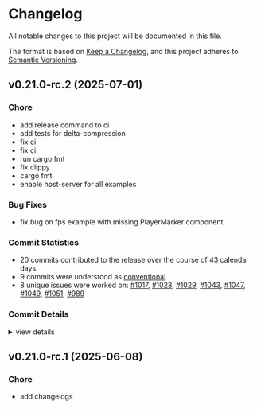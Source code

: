 # Changelog

All notable changes to this project will be documented in this file.

The format is based on [Keep a Changelog](https://keepachangelog.com/en/1.0.0/),
and this project adheres to [Semantic Versioning](https://semver.org/spec/v2.0.0.html).

## v0.21.0-rc.2 (2025-07-01)

<csr-id-cedab052a0f47cf91b15267b8d83eb87524a8f4d/>
<csr-id-72ecbb9604bbb7add8e911cf9d72f21fd00eed6c/>
<csr-id-f9bc3e3d8322d252d80363f716d5e78782520cff/>
<csr-id-b9c22da58aac0aed5d99feb2d3e773582fcf27e4/>
<csr-id-4ae9ac16922d9c160bfb01733a28749a78bfcb3a/>
<csr-id-249b40f358977f6f85e269967d3912bfb4080f73/>
<csr-id-f55c117c1627368978d26c788efbcb2ddda1da01/>
<csr-id-bc7cf371f822ff7a2667c329b6f77e5a694a93d4/>

### Chore

 - <csr-id-cedab052a0f47cf91b15267b8d83eb87524a8f4d/> add release command to ci
 - <csr-id-72ecbb9604bbb7add8e911cf9d72f21fd00eed6c/> add tests for delta-compression
 - <csr-id-f9bc3e3d8322d252d80363f716d5e78782520cff/> fix ci
 - <csr-id-b9c22da58aac0aed5d99feb2d3e773582fcf27e4/> fix ci
 - <csr-id-4ae9ac16922d9c160bfb01733a28749a78bfcb3a/> run cargo fmt
 - <csr-id-249b40f358977f6f85e269967d3912bfb4080f73/> fix clippy
 - <csr-id-f55c117c1627368978d26c788efbcb2ddda1da01/> cargo fmt
 - <csr-id-bc7cf371f822ff7a2667c329b6f77e5a694a93d4/> enable host-server for all examples

### Bug Fixes

 - <csr-id-e85935036975bb7bda4f2d77fb00df66084cc513/> fix bug on fps example with missing PlayerMarker component

### Commit Statistics

<csr-read-only-do-not-edit/>

 - 20 commits contributed to the release over the course of 43 calendar days.
 - 9 commits were understood as [conventional](https://www.conventionalcommits.org).
 - 8 unique issues were worked on: [#1017](https://github.com/cBournhonesque/lightyear/issues/1017), [#1023](https://github.com/cBournhonesque/lightyear/issues/1023), [#1029](https://github.com/cBournhonesque/lightyear/issues/1029), [#1043](https://github.com/cBournhonesque/lightyear/issues/1043), [#1047](https://github.com/cBournhonesque/lightyear/issues/1047), [#1049](https://github.com/cBournhonesque/lightyear/issues/1049), [#1051](https://github.com/cBournhonesque/lightyear/issues/1051), [#989](https://github.com/cBournhonesque/lightyear/issues/989)

### Commit Details

<csr-read-only-do-not-edit/>

<details><summary>view details</summary>

 * **[#1017](https://github.com/cBournhonesque/lightyear/issues/1017)**
    - Release 0.21 rc1 ([`dc0e61e`](https://github.com/cBournhonesque/lightyear/commit/dc0e61e06fe68309ed8cbfdcdfead633ad567537))
 * **[#1023](https://github.com/cBournhonesque/lightyear/issues/1023)**
    - Add HostServer ([`5b6af7e`](https://github.com/cBournhonesque/lightyear/commit/5b6af7edd3b41c05333d14dde258ea5e89c07c2d))
 * **[#1029](https://github.com/cBournhonesque/lightyear/issues/1029)**
    - Enable host-server for all examples ([`bc7cf37`](https://github.com/cBournhonesque/lightyear/commit/bc7cf371f822ff7a2667c329b6f77e5a694a93d4))
 * **[#1043](https://github.com/cBournhonesque/lightyear/issues/1043)**
    - Make workspace crates depend on individual bevy crates ([`5dc3dc3`](https://github.com/cBournhonesque/lightyear/commit/5dc3dc3e17a8b821c35162b904b73eea0e1c69be))
 * **[#1047](https://github.com/cBournhonesque/lightyear/issues/1047)**
    - Fix bug on fps example with missing PlayerMarker component ([`e859350`](https://github.com/cBournhonesque/lightyear/commit/e85935036975bb7bda4f2d77fb00df66084cc513))
 * **[#1049](https://github.com/cBournhonesque/lightyear/issues/1049)**
    - Alternative replication system + fix delta-compression ([`4d5e690`](https://github.com/cBournhonesque/lightyear/commit/4d5e69072485faa3975543792a8e11be7608a0ea))
 * **[#1051](https://github.com/cBournhonesque/lightyear/issues/1051)**
    - Add tests for delta-compression ([`72ecbb9`](https://github.com/cBournhonesque/lightyear/commit/72ecbb9604bbb7add8e911cf9d72f21fd00eed6c))
 * **[#989](https://github.com/cBournhonesque/lightyear/issues/989)**
    - Bevy main refactor ([`b236123`](https://github.com/cBournhonesque/lightyear/commit/b236123c8331f9feea8c34cb9e0d6a179bb34918))
 * **Uncategorized**
    - Release lightyear_replication v0.21.0-rc.2, lightyear_sync v0.21.0-rc.2, lightyear_interpolation v0.21.0-rc.2, lightyear_prediction v0.21.0-rc.2, lightyear_frame_interpolation v0.21.0-rc.2, lightyear_avian v0.21.0-rc.2, lightyear_crossbeam v0.21.0-rc.2, lightyear_inputs v0.21.0-rc.2, lightyear_inputs_bei v0.21.0-rc.2, lightyear_inputs_leafwing v0.21.0-rc.2, lightyear_inputs_native v0.21.0-rc.2, lightyear_netcode v0.21.0-rc.2, lightyear_steam v0.21.0-rc.2, lightyear_webtransport v0.21.0-rc.2, lightyear_udp v0.21.0-rc.2, lightyear v0.21.0-rc.2 ([`b6dc58a`](https://github.com/cBournhonesque/lightyear/commit/b6dc58ac14426fb5ed211fc07af46be137a3cb34))
    - Release lightyear_messages v0.21.0-rc.2, lightyear_replication v0.21.0-rc.2, lightyear_sync v0.21.0-rc.2, lightyear_interpolation v0.21.0-rc.2, lightyear_prediction v0.21.0-rc.2, lightyear_frame_interpolation v0.21.0-rc.2, lightyear_avian v0.21.0-rc.2, lightyear_crossbeam v0.21.0-rc.2, lightyear_inputs v0.21.0-rc.2, lightyear_inputs_bei v0.21.0-rc.2, lightyear_inputs_leafwing v0.21.0-rc.2, lightyear_inputs_native v0.21.0-rc.2, lightyear_netcode v0.21.0-rc.2, lightyear_steam v0.21.0-rc.2, lightyear_webtransport v0.21.0-rc.2, lightyear_udp v0.21.0-rc.2, lightyear v0.21.0-rc.2 ([`156d504`](https://github.com/cBournhonesque/lightyear/commit/156d5044566e38244b1761401e799f33f84009bb))
    - Release lightyear_transport v0.21.0-rc.2, lightyear_messages v0.21.0-rc.2, lightyear_replication v0.21.0-rc.2, lightyear_sync v0.21.0-rc.2, lightyear_interpolation v0.21.0-rc.2, lightyear_prediction v0.21.0-rc.2, lightyear_frame_interpolation v0.21.0-rc.2, lightyear_avian v0.21.0-rc.2, lightyear_crossbeam v0.21.0-rc.2, lightyear_inputs v0.21.0-rc.2, lightyear_inputs_bei v0.21.0-rc.2, lightyear_inputs_leafwing v0.21.0-rc.2, lightyear_inputs_native v0.21.0-rc.2, lightyear_netcode v0.21.0-rc.2, lightyear_steam v0.21.0-rc.2, lightyear_webtransport v0.21.0-rc.2, lightyear_udp v0.21.0-rc.2, lightyear v0.21.0-rc.2 ([`a52b3b8`](https://github.com/cBournhonesque/lightyear/commit/a52b3b89dcbdf7dc99d55255c37bb1197f906abd))
    - Release lightyear_transport v0.21.0-rc.2, lightyear_messages v0.21.0-rc.2, lightyear_replication v0.21.0-rc.2, lightyear_sync v0.21.0-rc.2, lightyear_interpolation v0.21.0-rc.2, lightyear_prediction v0.21.0-rc.2, lightyear_frame_interpolation v0.21.0-rc.2, lightyear_avian v0.21.0-rc.2, lightyear_crossbeam v0.21.0-rc.2, lightyear_inputs v0.21.0-rc.2, lightyear_inputs_bei v0.21.0-rc.2, lightyear_inputs_leafwing v0.21.0-rc.2, lightyear_inputs_native v0.21.0-rc.2, lightyear_netcode v0.21.0-rc.2, lightyear_steam v0.21.0-rc.2, lightyear_webtransport v0.21.0-rc.2, lightyear_udp v0.21.0-rc.2, lightyear v0.21.0-rc.2 ([`af910bc`](https://github.com/cBournhonesque/lightyear/commit/af910bc2c162ec521b55003610a54023f6c034ce))
    - Release lightyear_transport v0.21.0-rc.2, lightyear_messages v0.21.0-rc.2, lightyear_replication v0.21.0-rc.2, lightyear_sync v0.21.0-rc.2, lightyear_interpolation v0.21.0-rc.2, lightyear_prediction v0.21.0-rc.2, lightyear_frame_interpolation v0.21.0-rc.2, lightyear_avian v0.21.0-rc.2, lightyear_crossbeam v0.21.0-rc.2, lightyear_inputs v0.21.0-rc.2, lightyear_inputs_bei v0.21.0-rc.2, lightyear_inputs_leafwing v0.21.0-rc.2, lightyear_inputs_native v0.21.0-rc.2, lightyear_netcode v0.21.0-rc.2, lightyear_steam v0.21.0-rc.2, lightyear_webtransport v0.21.0-rc.2, lightyear_udp v0.21.0-rc.2, lightyear v0.21.0-rc.2 ([`244077f`](https://github.com/cBournhonesque/lightyear/commit/244077f9e729f0c267e6b865c244ac915f6d244f))
    - Release lightyear_serde v0.21.0-rc.2, lightyear_utils v0.21.0-rc.2, lightyear_core v0.21.0-rc.2, lightyear_link v0.21.0-rc.2, lightyear_aeronet v0.21.0-rc.2, lightyear_connection v0.21.0-rc.2, lightyear_macros v0.21.0-rc.2, lightyear_transport v0.21.0-rc.2, lightyear_messages v0.21.0-rc.2, lightyear_replication v0.21.0-rc.2, lightyear_sync v0.21.0-rc.2, lightyear_interpolation v0.21.0-rc.2, lightyear_prediction v0.21.0-rc.2, lightyear_frame_interpolation v0.21.0-rc.2, lightyear_avian v0.21.0-rc.2, lightyear_crossbeam v0.21.0-rc.2, lightyear_inputs v0.21.0-rc.2, lightyear_inputs_bei v0.21.0-rc.2, lightyear_inputs_leafwing v0.21.0-rc.2, lightyear_inputs_native v0.21.0-rc.2, lightyear_netcode v0.21.0-rc.2, lightyear_steam v0.21.0-rc.2, lightyear_webtransport v0.21.0-rc.2, lightyear_udp v0.21.0-rc.2, lightyear v0.21.0-rc.2 ([`89f1549`](https://github.com/cBournhonesque/lightyear/commit/89f1549f6d9e79719561dadaa8ff1f8d6772f77d))
    - Add release command to ci ([`cedab05`](https://github.com/cBournhonesque/lightyear/commit/cedab052a0f47cf91b15267b8d83eb87524a8f4d))
    - Fix ci ([`f9bc3e3`](https://github.com/cBournhonesque/lightyear/commit/f9bc3e3d8322d252d80363f716d5e78782520cff))
    - Fix ci ([`b9c22da`](https://github.com/cBournhonesque/lightyear/commit/b9c22da58aac0aed5d99feb2d3e773582fcf27e4))
    - Run cargo fmt ([`4ae9ac1`](https://github.com/cBournhonesque/lightyear/commit/4ae9ac16922d9c160bfb01733a28749a78bfcb3a))
    - Fix clippy ([`249b40f`](https://github.com/cBournhonesque/lightyear/commit/249b40f358977f6f85e269967d3912bfb4080f73))
    - Cargo fmt ([`f55c117`](https://github.com/cBournhonesque/lightyear/commit/f55c117c1627368978d26c788efbcb2ddda1da01))
</details>

## v0.21.0-rc.1 (2025-06-08)

<csr-id-f361b72d433086c61ed6b4776fd4ee308c3747e1/>

### Chore

 - <csr-id-f361b72d433086c61ed6b4776fd4ee308c3747e1/> add changelogs

